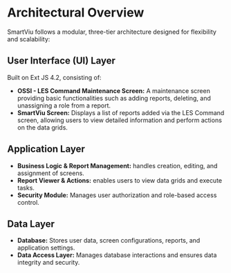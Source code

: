 # Architectural Overview
SmartViu follows a modular, three-tier architecture designed for flexibility and scalability:

## User Interface (UI) Layer

Built on Ext JS 4.2, consisting of:
- **OSSI - LES Command Maintenance Screen:** A maintenance screen providing basic functionalities such as adding reports, deleting, and unassigning a role from a report.
- **SmartViu Screen:** Displays a list of reports added via the LES Command screen, allowing users to view detailed information and perform actions on the data grids.

## Application Layer

- **Business Logic & Report Management:** handles creation, editing, and assignment of screens.
- **Report Viewer & Actions:** enables users to view data grids and execute tasks.
- **Security Module:** Manages user authorization and role-based access control.

## Data Layer

- **Database:** Stores user data, screen configurations, reports, and application settings.
- **Data Access Layer:** Manages database interactions and ensures data integrity and security.